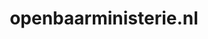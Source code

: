 ---
layout: post
title: "openbaarministerie.nl"
internal_url: "/dutchgov/openbaarministerie.nl.html"
subdomains_count: 4
all_subdomains_count: 11
urls_count: 3
ssl_rank: 0
http_rank: 78.333333333333
url_link: /data/openbaarministerie.nl/urls.txt
all_subdomains_link: /data/openbaarministerie.nl/all_subdomains.txt
subdomains_link: /data/openbaarministerie.nl/subdomains.txt
categories: dutchgov
---
